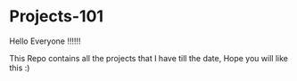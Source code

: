 # Projects-101
Hello Everyone !!!!!!

This Repo contains all the projects that I have till the date, Hope you will like this :)
